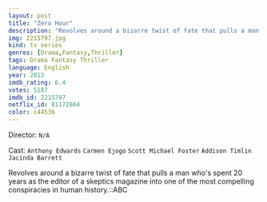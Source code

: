 ```yaml
---
layout: post
title: "Zero Hour"
description: "Revolves around a bizarre twist of fate that pulls a man who's spent 20 years as the editor of a skeptics magazine into one of the most compelling conspiracies in human history.::ABC.."
img: 2215797.jpg
kind: tv series
genres: [Drama,Fantasy,Thriller]
tags: Drama Fantasy Thriller 
language: English
year: 2013
imdb_rating: 6.4
votes: 5187
imdb_id: 2215797
netflix_id: 81172864
color: c44536
---
```

Director: `N/A`  

Cast: `Anthony Edwards` `Carmen Ejogo` `Scott Michael Foster` `Addison Timlin` `Jacinda Barrett` 

Revolves around a bizarre twist of fate that pulls a man who's spent 20 years as the editor of a skeptics magazine into one of the most compelling conspiracies in human history.::ABC